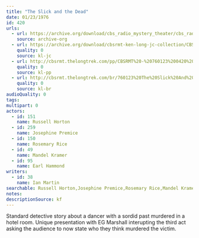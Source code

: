 ```yaml
---
title: "The Slick and the Dead"
date: 01/23/1976
id: 420
urls: 
  - url: https://archive.org/download/cbs_radio_mystery_theater/cbs_radio_mystery_theater-0401-0450.zip/cbs_radio_mystery_theater-0401-0450%2Fcbsrmt_0420_the_slick_and_the_dead.mp3
    source: archive-org
  - url: https://archive.org/download/cbsrmt-ken-long-jc-collection/CBSRMT - 760123 0420 Slick And The Dead vbr fb2 -outro_jc.mp3
    quality: 0
    source: kl-jc
  - url: http://cbsrmt.thelongtrek.com/pp/CBSRMT%20-%20760123%200420%20The%20Slick%20and%20the%20Dead_pp.mp3
    quality: 0
    source: kl-pp
  - url: http://cbsrmt.thelongtrek.com/br/760123%20The%20Slick%20And%20The%20Dead-WOR.mp3
    quality: 0
    source: kl-br
audioQuality: 0
tags: 
multipart: 0
actors:  
  - id: 151
    name: Russell Horton  
  - id: 259
    name: Josephine Premice  
  - id: 150
    name: Rosemary Rice  
  - id: 49
    name: Mandel Kramer  
  - id: 95
    name: Earl Hammond
writers:  
  - id: 38
    name: Ian Martin
searchable: Russell Horton,Josephine Premice,Rosemary Rice,Mandel Kramer,Earl Hammond Ian Martin
notes: 
descriptionSource: kf
---
```

Standard detective story about a dancer with a sordid past murdered in a hotel room. Unique presentation with EG Marshall interupting the third act asking the audience to now state who they think murdered the victim.